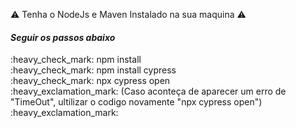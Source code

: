 :warning: Tenha o NodeJs e Maven Instalado na sua maquina :warning:
<h4 align=""> 
    <em> Seguir os passos abaixo </em>
</h4>
:heavy_check_mark: npm install <br>
:heavy_check_mark: npm install cypress  <br>
:heavy_check_mark: npx cypress open <br>
:heavy_exclamation_mark: (Caso aconteça de aparecer um erro de "TimeOut", ultilizar o codigo novamente "npx cypress open")  :heavy_exclamation_mark:  <br>

